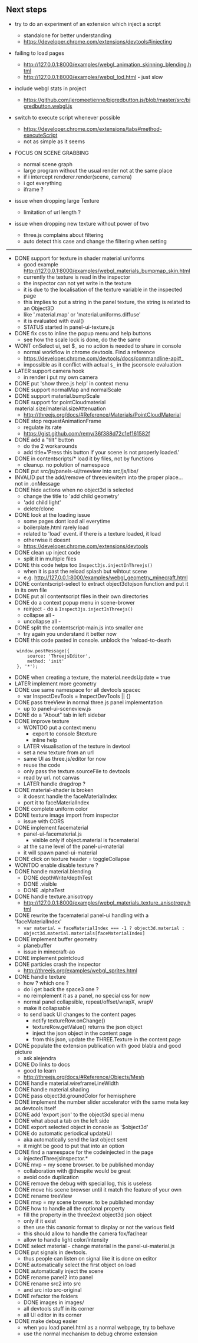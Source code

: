 ## Next steps
- try to do an experiment of an extension which inject a script
  - standalone for better understanding
  - https://developer.chrome.com/extensions/devtools#injecting
- failing to load pages
  - http://127.0.0.1:8000/examples/webgl_animation_skinning_blending.html
  - http://127.0.0.1:8000/examples/webgl_lod.html - just slow
- include webgl stats in project
  - https://github.com/jeromeetienne/bigredbutton.js/blob/master/src/bigredbutton.webgl.js
- switch to execute script whenever possible
  - https://developer.chrome.com/extensions/tabs#method-executeScript
  - not as simple as it seems
  

- FOCUS ON SCENE GRABBING
  - normal scene graph
  - large program without the usual render not at the same place
  - if i intercept renderer.render(scene, camera)
  - i got everything
  - iframe ? 
- issue when dropping large Texture
  - limitation of url length ?
- issue when dropping new texture without power of two
  - three.js complains about filtering
  - auto detect this case and change the filtering when setting



---
- DONE support for texture in shader material uniforms
  - good example http://127.0.0.1:8000/examples/webgl_materials_bumpmap_skin.html
  - currently the texture is read in the inspector
  - the inspector can not yet write in the texture
  - it is due to the localisation of the texture variable in the inspected page
  - this implies to put a string in the panel texture, the string is related to an Object3D
  - like '.material.map' or 'material.uniforms.diffuse'
  - it is evaluated with eval()
  - STATUS started in panel-ui-texture.js
- DONE fix css to inline the popup menu and help buttons
  - see how the scale lock is done, do the the same
- WONT onSelect ui, set $_ so no action is needed to share in console
  - normal workflow in chrome devtools. Find a reference
  - https://developer.chrome.com/devtools/docs/commandline-api#_
  - impossible as it conflict with actual ```$_``` in the jsconsole evaluation
- LATER support camera hook
  - in render i put my own camera
- DONE put 'show three.js help' in context menu
- DONE support normalMap and normalScale
- DONE support material.bumpScale
- DONE support for pointCloudmaterial material.size/material.sizeAttenuation
  - http://threejs.org/docs/#Reference/Materials/PointCloudMaterial
- DONE stop requestAnimationFrame
  - regulate its rate 
  - https://gist.github.com/remy/36f388d72c1ef161582f
- DONE add a "tilt" button
  - do the 2 workarounds
  - add title='Press this button if your scene is not properly loaded.'
- DONE in contentscripts/* load it by files, not by functions
  - cleanup. no polution of namespace
- DONE put src/js/panels-ui/treeview into src/js/libs/
- INVALID put the add/remove of threeviewitem into the proper place... not in .onMessage
- DONE hide actions when no object3d is selected
  - change the title to 'add child geometry'
  - 'add child light'
  - delete/clone
- DONE look at the loading issue
  - some pages dont load all everytime
  - boilerplate.html rarely load
  - related to 'load' event. if there is a texture loaded, it load
  - otherwise it doesnt
  - https://developer.chrome.com/extensions/devtools
- DONE clean up inject code
  - split it in multiple files
- DONE this code helps too ```Inspect3js.injectInThreejs()```
  - when it is past the reload splash but wihtout scene
  - e.g. http://127.0.0.1:8000/examples/webgl_geometry_minecraft.html
- DONE contentscript-select to extract object3dtojson function and put it in its own file
- DONE put all contentscript files in their own directories
- DONE do a context popup menu in scene-brower
  - reinject - do a ```Inspect3js.injectInThreejs()```
  - collapse all - 
  - uncollapse all - 
- DONE split the contentscript-main.js into smaller one
  - try again you understand it better now
- DONE this code pasted in console. unblock the 'reload-to-death
```
	window.postMessage({
		source: 'ThreejsEditor', 
		method: 'init'
	}, '*');
```        
- DONE when creating a texture, the material.needsUpdate = true
- LATER implement more geometry
- DONE use same namespace for all devtools spacec 
  - var InspectDevTools	= InspectDevTools	|| {}
- DONE pass treeView in normal three.js panel implementation
  - up to panel-ui-sceneview.js
- DONE do a "About" tab in left sidebar
- DONE improve texture
  - WONTDO put a context menu
    - export to console $texture
    - inline help
  - LATER visualisation of the texture in devtool
  - set a new texture from an url
  - same UI as three.js/editor for now
  - reuse the code 
  - only pass the texture.sourceFile to devtools
  - read by url. not canvas
  - LATER handle dragdrop ?
- DONE material-shader is broken
  - it doesnt handle the faceMaterialIndex
  - port it to faceMaterialIndex
- DONE complete uniform color
- DONE texture image import from inspector
  - issue with CORS
- DONE implement facematerial
  - panel-ui-facematerial.js
    - visible only if object.material is facematerial
  - at the same level of the panel-ui-material
  - it will spawn panel-ui-material
- DONE click on texture header = toggleCollapse
- WONTDO enable disable texture ?
- DONE handle material.blending
  - DONE depthWrite/depthTest
  - DONE .visible
  - DONE .alphaTest
- DONE handle texture.anisotropy
  - http://127.0.0.1:8000/examples/webgl_materials_texture_anisotropy.html
- DONE rewrite the facematerial panel-ui handling with a 'faceMaterialIndex'
  - ```var material = faceMaterialIndex === -1 ? object3d.material : object3d.material.materials[faceMaterialIndex]```
- DONE implement buffer geometry
  - planebuffer
  - issue in minecraft-ao
- DONE implement pointcloud
- DONE particles crash the inspector 
  - http://threejs.org/examples/webgl_sprites.html
- DONE handle texture
  - how ? which one ? 
  - do i get back the space3 one ?
  - no reimplement it as a panel, no special css for now
  - normal panel collapsible, repeat/offset/wrapX, wrapV
  - make it collapsable
  - to send back UI changes to the content pages
    - notify textureRow.onChange()
    - textureRow.getValue() returns the json object
    - inject the json object in the content page
    - from this json, update the THREE.Texture in the content page
- DONE populate the extension publication with good blabla and good picture
  - ask alejendra
- DONE Do links to docs
  - good to learn
  - http://threejs.org/docs/#Reference/Objects/Mesh
- DONE handle material.wireframeLineWidth
- DONE handle material.shading 
- DONE pass object3d.groundColor for hemisphere
- DONE implement the number slider accelerator with the same meta key as devtools itself
- DONE add 'export json' to the object3d special menu
- DONE what about a tab on the left side
- DONE export selected object in console as '$object3d'
- DONE do automatic periodical updateUI
  - aka automatically send the last object sent
  - it might be good to put that into an option
- DONE find a namespace for the codeinjected in the page
  - injectedThreejsInspector.*
- DONE mvp = my scene browser. to be published monday
  - collaboration with @thespite would be great
  - avoid code duplication
- DONE remove the debug with special log, this is useless
- DONE move his scene browser until it match the feature of your own
- DONE rename treeView 
- DONE mvp = my scene browser. to be published monday
- DONE how to handle all the optional property
  - fill the property in the three2ext object3d json object
  - only if it exist
  - then use this canonic format to display or not the various field
  - this should allow to handle the camera fox/far/near
  - allow to handle light color/intensity
- DONE select material - change material in the panel-ui-material.js
- DONE put signals in devtools.
  - thus people can listen on signal like it is done on editor
- DONE automatically select the first object on load
- DONE automatically inject the scene
- DONE rename panel2 into panel
- DONE rename src2 into src 
  - and src into src-original
- DONE refactor the folders
  - DONE images in images/
  - all devtools stuff in its corner
  - all UI editor in its corner
- DONE make debug easier
  - when you load panel.html as a normal webpage, try to behave
  - use the normal mechanism to debug chrome extension 
